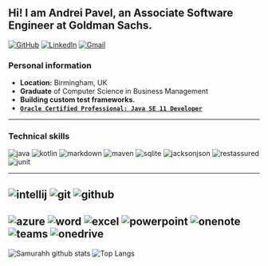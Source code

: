 ## Hi! I am Andrei Pavel, an Associate Software Engineer at Goldman Sachs.

[![GitHub](https://img.shields.io/badge/github-%23181717.svg?&style=for-the-badge&logo=github&logoColor=white)](https://github.com/Samurahh/)
[![LinkedIn](https://img.shields.io/badge/linkedin-%230077B5.svg?&style=for-the-badge&logo=linkedin&logoColor=white)](https://www.linkedin.com/in/andrei-pavel-6392191bb/)
[![Gmail](https://img.shields.io/badge/Gmail-%23D14836.svg?&style=for-the-badge&logo=gmail&logoColor=white)](mailto:andreipavel178@gmail.com)

### Personal information
- **Location:** Birmingham, UK
- **Graduate** of Computer Science in Business Management
- **Building custom test frameworks.**
- [**`Oracle Certified Professional: Java SE 11 Developer`**](https://catalog-education.oracle.com/pls/certview/sharebadge?id=20A2B7C1283B4385FA24752093D9610459E83A1951E19886863DC9587528B6BD#)
-------
### Technical skills
![java](https://img.shields.io/badge/java-%23ED8B00.svg?&style=for-the-badge&logo=java&logoColor=white)
![kotlin](https://img.shields.io/badge/kotlin-0095D5?logo=kotlin&logoColor=white&style=for-the-badge)
![markdown](https://img.shields.io/badge/markdown-%23000000.svg?&style=for-the-badge&logo=markdown&logoColor=white)
![maven](https://img.shields.io/badge/Apache%20Maven-%23C71A36.svg?&style=for-the-badge&logo=apache-maven&logoColor=white)
![sqlite](https://img.shields.io/badge/sqlite-%2307405e.svg?&style=for-the-badge&logo=sqlite&logoColor=white)
![jacksonjson](https://img.shields.io/badge/Jackson-36A9AE?&style=for-the-badge)
![restassured](https://img.shields.io/badge/Rest%20Assured-004027?&style=for-the-badge)
![junit](https://img.shields.io/badge/jUnit-E2231A?&style=for-the-badge)

-------
![intellij](https://img.shields.io/badge/intelliJ%20IDEA-%23000000.svg?&style=for-the-badge&logo=intellij-idea&logoColor=white)
![git](https://img.shields.io/badge/git-%23F05032.svg?&style=for-the-badge&logo=git&logoColor=white)
![github](https://img.shields.io/badge/github-%23181717.svg?&style=for-the-badge&logo=github&logoColor=white)
-------
![azure](https://img.shields.io/badge/Microsoft%20Azure-0089D6?logo=microsoft-azure&logoColor=white&style=for-the-badge)
![word](https://img.shields.io/badge/Microsoft%20Word-2B579A?logo=microsoft-word&logoColor=white&style=for-the-badge)
![excel](https://img.shields.io/badge/Microsoft%20Excel-217346?logo=microsoft-excel&logoColor=white&style=for-the-badge)
![powerpoint](https://img.shields.io/badge/Microsoft%20PowerPoint-B7472A?logo=microsoft-powerpoint&logoColor=white&style=for-the-badge)
![onenote](https://img.shields.io/badge/Microsoft%20OneNote-7719AA?logo=microsoft-onenote&logoColor=white&style=for-the-badge)
![teams](https://img.shields.io/badge/Microsoft%20Teams-6264A7?logo=microsoft-teams&logoColor=white&style=for-the-badge)
![onedrive](https://img.shields.io/badge/Microsoft%20OneDrive-0078D4?logo=microsoft-onedrive&logoColor=white&style=for-the-badge)
-------
![Samurahh github stats](https://github-readme-stats.vercel.app/api?username=Samurahh&theme=darcula&show_icons=true&hide_border=false)
![Top Langs](https://github-readme-stats.vercel.app/api/top-langs/?username=janjakovacevic&theme=darcula&layout=compact&hide_border=false)
